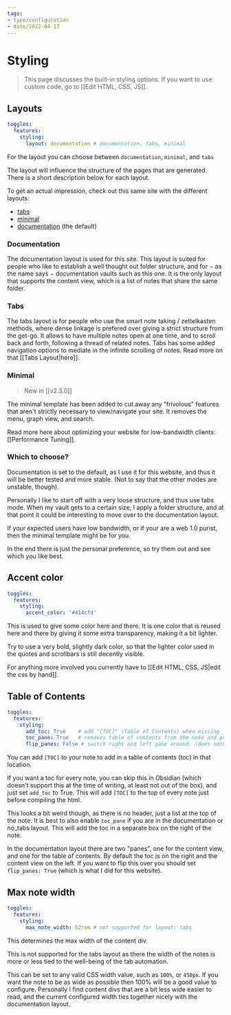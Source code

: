 ```yaml
---
tags:
- type/configuration
- date/2022-04-17
---
```


# Styling
> This page discusses the built-in styling options. If you want to use custom code, go to [[Edit HTML, CSS, JS]].

## Layouts
``` yaml
toggles:
  features:
    styling: 
      layout: documentation # documentation, tabs, minimal
```

For the layout you can choose between `documentation`, `minimal`, and `tabs`  

The layout will influence the structure of the pages that are generated. There is a short description below for each layout. 

To get an actual impression, check out this same site with the different layouts:
- [tabs](https://obsidian-html.github.io/tabs)
- [minimal](https://obsidian-html.github.io/minimal/index.html)
- [documentation](https://obsidian-html.github.io/) (the default)

### Documentation
The documentation layout is used for this site. This layout is suited for people who like to establish a well thought out folder structure, and for − as the name says − documentation vaults such as this one. It is the only layout that supports the content view, which is a list of notes that share the same folder.

### Tabs
The tabs layout is for people who use the smart note taking / zettelkasten methods, where dense linkage is prefered over giving a strict structure from the get-go. It allows to have multiple notes open at one time, and to scroll back and forth, following a thread of related notes. Tabs has some added navigation options to mediate in the infinite scrolling of notes. Read more on that [[Tabs Layout|here]].

### Minimal
> New in [[v2.3.0]]

The minimal template has been added to cut away any "frivolous" features that aren't strictly necessary to view/navigate your site. It removes the menu, graph view, and search.

Read more here about optimizing your website for low-bandwidth clients: [[Performance Tuning]].

### Which to choose?
Documentation is set to the default, as I use it for this website, and thus it will be better tested and more stable. (Not to say that the other modes are unstable, though). 

Personally I like to start off with a very loose structure, and thus use tabs mode. When my vault gets to a certain size, I apply a folder structure, and at that point it could be interesting to move over to the documentation layout. 

If your expected users have low bandwidth, or if your are a web 1.0 purist, then the minimal template might be for you.

In the end there is just the personal preference, so try them out and see which you like best.

## Accent color
``` yaml
toggles:
  features:
    styling: 
      accent_color: '#414cfd'
```

This is used to give some color here and there. It is one color that is reused here and there by giving it some extra transparency, making it a bit lighter.

Try to use a very bold, slightly dark color, so that the lighter color used in the quotes and scrollbars is still decently visible.

For anything more involved you currently have to [[Edit HTML, CSS, JS|edit the css by hand]].

## Table of Contents
``` yaml
toggles:
  features:
    styling: 
      add_toc: True    # add "[TOC]" (Table of Contents) when missing
      toc_pane: True   # removes table of contents from the note and puts it in the right pane (not supported for layout:tabs)
      flip_panes: False # switch right and left pane around. (does nothing unless in documentation layout.)
```

You can add `[TOC]` to your note to add in a table of contents (toc) in that location. 

If you want a toc for every note, you can skip this in Obsidian (which doesn't support this at the time of writing, at least not out of the box), and just set `add_toc` to True. This will add `[TOC]` to the top of every note just before compiling the html. 

This looks a bit weird though, as there is no header, just a list at the top of the note. It is best to also enable `toc_pane` if you are in the documentation or no_tabs layout. This will add the toc in a separate box on the right of the note. 

In the documentation layout there are two "panes", one for the content view, and one for the table of contents. By default the toc is on the right and the content view on the left. If you want to flip this over you should set `flip_panes: True` (which is what I did for this website).

## Max note width
``` yaml
toggles:
  features:
    styling: 
      max_note_width: 52rem # not supported for layout: tabs
```

This determines the max width of the content div. 

This is not supported for the tabs layout as there the width of the notes is more or less tied to the well-being of the tab automation.

This can be set to any valid CSS width value, such as `100%`, or `450px`. If you want the note to be as wide as possible then 100% will be a good value to configure. Personally I find content divs that are a bit less wide easier to read, and the current configured width ties together nicely with the documentation layout.